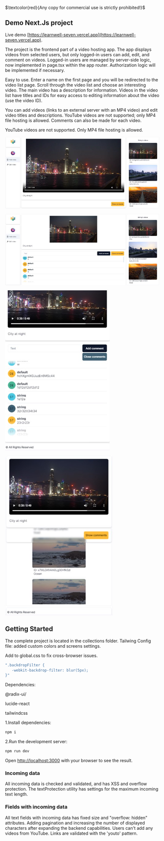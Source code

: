 $\textcolor{red}{Any copy for commercial use is strictly prohibited!}$

## Demo Next.Js project


Live demo [https://learnwell-seven.vercel.app](https://learnwell-seven.vercel.app).

The project is the frontend part of a video hosting app. The app displays videos from selected users, but only logged-in users can add, edit, and comment on videos. Logged-in users are managed by server-side logic, now implemented in page.tsx within the app router. Authorization logic will be implemented if necessary.

Easy to use. Enter a name on the first page and you will be redirected to the video list page. Scroll through the video list and choose an interesting video. The main video has a description for information. Videos in the video list have titles and IDs for easy access to editing information about the video (use the video ID). 

You can add videos (links to an external server with an MP4 video) and edit video titles and descriptions. YouTube videos are not supported; only MP4 file hosting is allowed. Comments can also be made for each video.

YouTube videos are not supported. Only MP4 file hosting is allowed.

![Desktop screen.](/public/assets/images/readme/comments_closed.jpg)

![Desktop screen.](/public/assets/images/readme/comments_opened.jpg)

![Mobile screen.](/public/assets/images/readme/mobile.jpg)

![Mobile screen.](/public/assets/images/readme/mobile1.jpg)


## Getting Started


The complete project is located in the collections folder. Tailwing Config file: added custom colors and screens settings.

Add to global.css to fix cross-browser issues.
```sh
".backdropFilter {
   -webkit-backdrop-filter: blur(5px);
}"
```


Dependencies:

  @radix-ui/

  lucide-react

  tailwindcss


1.Install dependencies:

```bash
npm i
```

2.Run the development server:

```bash
npm run dev
```

Open [http://localhost:3000](http://localhost:3000) with your browser to see the result.


### Incoming data


All incoming data is checked and validated, and has XSS and overflow protection. The textProtection utility has settings for the maximum incoming text length.



### Fields with incoming data


All text fields with incoming data has fixed size and "overflow: hidden" attributes. Adding pagination and increasing the number of displayed characters after expanding the backend capabilities.
Users can't add any videos from YouTube. Links are validated with the 'youto' pattern.

